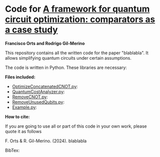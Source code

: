 # Code for [A framework for quantum circuit optimization: comparators as a case study](https://ieeexplore.ieee.org/xpl/RecentIssue.jsp?punumber=92)

**Francisco Orts and Rodrigo Gil-Merino**

This repository contains all the written code for the paper "blablabla". It allows simplifying quantum circuits under certain assumptions.

The code is written in Python. These libraries are necessary:

**Files included:**
* [OptimizeConcatenatedCNOT.py](https://github.com/2forts/QuantumMeter/blob/main/OptimizeConcatenatedCNOT.py):
* [QuantumCostAnalyzer.py](https://github.com/2forts/QuantumMeter/blob/main/QuantumCostAnalyzer.py):
* [RemoveCNOT.py](https://github.com/2forts/QuantumMeter/blob/main/RemoveCNOT.py):
* [RemoveUnusedQubits.py](https://github.com/2forts/QuantumMeter/blob/main/RemoveUnusedQubits.py):
* [Example.py](https://github.com/2forts/QuantumMeter/blob/main/Example.py):

**How to cite:**

If you are going to use all or part of this code in your own work, please quote it as follows

F. Orts & R. Gil-Merino. (2024). blablabla

BibTex:
